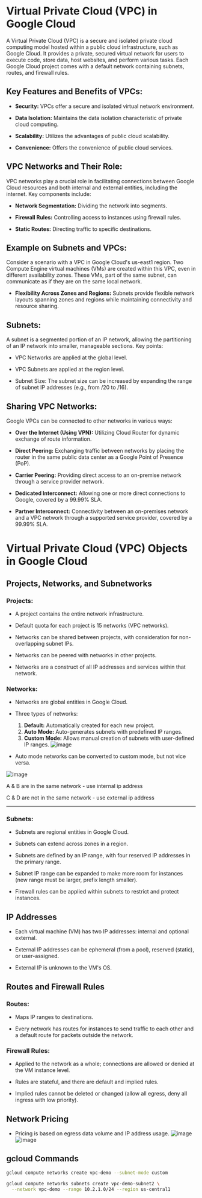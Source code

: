 # Virtual Private Cloud (VPC) in Google Cloud

A Virtual Private Cloud (VPC) is a secure and isolated private cloud computing model hosted within a public cloud infrastructure, such as Google Cloud. It provides a private, secured virtual network for users to execute code, store data, host websites, and perform various tasks. Each Google Cloud project comes with a default network containing subnets, routes, and firewall rules.

## Key Features and Benefits of VPCs:

- **Security:** VPCs offer a secure and isolated virtual network environment.
  
- **Data Isolation:** Maintains the data isolation characteristic of private cloud computing.

- **Scalability:** Utilizes the advantages of public cloud scalability.

- **Convenience:** Offers the convenience of public cloud services.

## VPC Networks and Their Role:

VPC networks play a crucial role in facilitating connections between Google Cloud resources and both internal and external entities, including the internet. Key components include:

- **Network Segmentation:** Dividing the network into segments.
  
- **Firewall Rules:** Controlling access to instances using firewall rules.

- **Static Routes:** Directing traffic to specific destinations.

## Example on Subnets and VPCs:

Consider a scenario with a VPC in Google Cloud's us-east1 region. Two Compute Engine virtual machines (VMs) are created within this VPC, even in different availability zones. These VMs, part of the same subnet, can communicate as if they are on the same local network.

- **Flexibility Across Zones and Regions:** Subnets provide flexible network layouts spanning zones and regions while maintaining connectivity and resource sharing.

## Subnets:

A subnet is a segmented portion of an IP network, allowing the partitioning of an IP network into smaller, manageable sections. Key points:

- VPC Networks are applied at the global level.
  
- VPC Subnets are applied at the region level.

- Subnet Size: The subnet size can be increased by expanding the range of subnet IP addresses (e.g., from /20 to /16).

## Sharing VPC Networks:

Google VPCs can be connected to other networks in various ways:

- **Over the Internet (Using VPN):** Utilizing Cloud Router for dynamic exchange of route information.
  
- **Direct Peering:** Exchanging traffic between networks by placing the router in the same public data center as a Google Point of Presence (PoP).

- **Carrier Peering:** Providing direct access to an on-premise network through a service provider network.

- **Dedicated Interconnect:** Allowing one or more direct connections to Google, covered by a 99.99% SLA.

- **Partner Interconnect:** Connectivity between an on-premises network and a VPC network through a supported service provider, covered by a 99.99% SLA.

# Virtual Private Cloud (VPC) Objects in Google Cloud

## Projects, Networks, and Subnetworks

### Projects:

- A project contains the entire network infrastructure.
  
- Default quota for each project is 15 networks (VPC networks).
  
- Networks can be shared between projects, with consideration for non-overlapping subnet IPs.

- Networks can be peered with networks in other projects.

- Networks are a construct of all IP addresses and services within that network.

### Networks:

- Networks are global entities in Google Cloud.

- Three types of networks:
  1. **Default:** Automatically created for each new project.
  2. **Auto Mode:** Auto-generates subnets with predefined IP ranges.
  3. **Custom Mode:** Allows manual creation of subnets with user-defined IP ranges.
![image](https://github.com/ZainYoussef/Google-ACE-Courses-Notes/assets/85849430/6aa3aad5-d47d-4166-bafd-74774b7dbfc6)

- Auto mode networks can be converted to custom mode, but not vice versa.

![image](https://github.com/ZainYoussef/Google-ACE-Courses-Notes/assets/85849430/3fad78e4-4f5e-4a2a-be56-0cd59ffca43e)

A & B are in the same network - use internal ip address

C & D are not in the same network - use external ip address

---
### Subnets:

- Subnets are regional entities in Google Cloud.

- Subnets can extend across zones in a region.

- Subnets are defined by an IP range, with four reserved IP addresses in the primary range.

- Subnet IP range can be expanded to make more room for instances (new range must be larger, prefix length smaller).

- Firewall rules can be applied within subnets to restrict and protect instances.

## IP Addresses

- Each virtual machine (VM) has two IP addresses: internal and optional external.

- External IP addresses can be ephemeral (from a pool), reserved (static), or user-assigned.

- External IP is unknown to the VM's OS.

## Routes and Firewall Rules

### Routes:

- Maps IP ranges to destinations.

- Every network has routes for instances to send traffic to each other and a default route for packets outside the network.

### Firewall Rules:

- Applied to the network as a whole; connections are allowed or denied at the VM instance level.

- Rules are stateful, and there are default and implied rules.
  
- Implied rules cannot be deleted or changed (allow all egress, deny all ingress with low priority).

## Network Pricing

- Pricing is based on egress data volume and IP address usage.
![image](https://github.com/ZainYoussef/Google-ACE-Courses-Notes/assets/85849430/0c6d09ea-7b46-4f35-918f-007fe62745b0)
![image](https://github.com/ZainYoussef/Google-ACE-Courses-Notes/assets/85849430/1f1a218b-1672-451c-9754-adc72b6837bd)

## gcloud Commands

```bash
gcloud compute networks create vpc-demo --subnet-mode custom

gcloud compute networks subnets create vpc-demo-subnet2 \
  --network vpc-demo --range 10.2.1.0/24 --region us-central1
```
